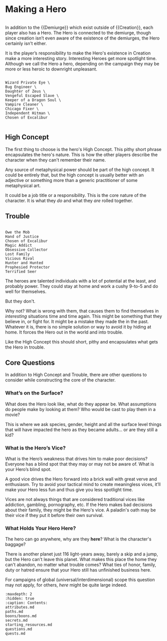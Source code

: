 # Making a Hero


```{image} ../_static/hero.jpg
```

In addition to the {{Demiurge}} which exist outside of
{{Creation}}, each player also has a Hero. The Hero is
connected to the demiurge, though since creation isn’t
even aware of the existence of the demiurges, the Hero
certainly isn’t either.

It is the player’s responsibility to make the Hero's 
existence in Creation make a more interesting story. 
Interesting Heroes get more spotlight time.
Although we call the Hero a hero,
depending on the campaign they may be more or less
heroic to downright unpleasant.

```{sidebar} Sample High Concepts

Wizard Private Eye \
Bug Engineer \
Daughter of Zeus \
Vengeful Escaped Slave \
Keeper of a Dragon Soul \
Vampire Cleaner \
Chicago Fixer \
Independent Hitman \
Chosen of Excalibur


```

## High Concept

The first thing to choose is the hero's High Concept.
This pithy short phrase encapsulates the hero's 
nature.  This is how the other players describe the 
character when they can't remember their name. 

Any source of metaphysical power should be part 
of the high concept.  It could be entirely that, but 
the high concept is usually better with an adjective
or something more than a generic practitioner of some
metaphysical art.

It could be a job title or a responsibility.  This is
the core nature of the character.  It is what they *do*
and what they *are* rolled together.

## Trouble

```{sidebar} Sample Troubles

Owe the Mob  
Hand of Justice  
Chosen of Excalibur  
Magic Addict  
Obsessive Collector  
Lost Family  
Vicious Rival  
Hunter and Hunted  
Prophesied Protector  
Terrified Seer  
```


The heroes are talented individuals with a lot of potential
at the least, and probably power.  They could stay at home 
and work a cushy 9-to-5 and do well for themselves.

But they don't.

Why not?  What is wrong with them, that causes them to find 
themselves in *interesting* situations time and time again. This 
might be something that they believe in, or fight for.
It might be a mistake they made the in the past. 
Whatever it is, there is no simple solution or way to avoid it by 
hiding at home.  It forces the Hero out in the world and 
into trouble. 

Like the High Concept this should short, pithy and
encapsulates what gets the Hero in trouble.

## Core Questions

In addition to High Concept and Trouble, there are 
other questions to consider while constructing the core
of the character.  

### What’s on the Surface?

What does the Hero look like, what do they appear be.
What assumptions do people make by looking at them?
Who would be cast to play them in a movie? 

This is where we ask species, gender, height and all
the surface level things that will have impacted the 
hero as they became adults... or are they still a kid?

### What is the Hero’s Vice?

What is the Hero’s weakness that drives him to make
poor decisions? Everyone has a blind spot that they
may or may not be aware of. What is your Hero’s
blind spot. 

A good vice drives the Hero forward into a
brick wall with great verve and enthusiasm. Try to
avoid your tactical mind to create meaningless vices,
it’ll make your Hero less fun and thus give you less
spotlight time.

Vices are not always things that are considered 
traditional vices like addiction, gambling, pornography, 
etc.  If the Hero makes bad decisions about their family, 
they might be the Hero's vice.  A paladin's oath may be 
their vice if they put it before their own survival.

### What Holds Your Hero Here?

The hero can go anywhere, why are they **here**?
What is the character's baggage?

There is another planet just 116 light-years away,
barely a skip and a jump, but the Hero can't leave
this planet. 
What makes this place the home they can't abandon, no 
matter what trouble comes? 
What ties of honor, family, duty or hatred ensure that
your Hero still has unfinished business here. 

For
campaigns of global (universal/interdimensional)
scope this question may not apply, for others, *here*
might be quite large indeed.


```{toctree}
:maxdepth: 2
:hidden: true
:caption: Contents:
attributes.md
paths.md
boons/boons.md
secrets.md
starting_resources.md
questions.md
quests.md
```